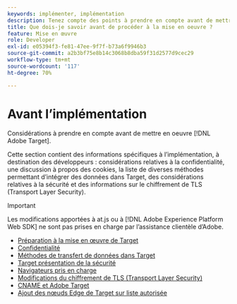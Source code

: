 ```yaml
---
keywords: implémenter, implémentation
description: Tenez compte des points à prendre en compte avant de mettre en oeuvre Adobe Target.
title: Que dois-je savoir avant de procéder à la mise en oeuvre ?
feature: Mise en œuvre
role: Developer
exl-id: e05394f3-fe81-47ee-9f7f-b73a6f9946b3
source-git-commit: a2b3bf75e8b14c3068b8dba59f31d2577d9cec29
workflow-type: tm+mt
source-wordcount: '117'
ht-degree: 70%

---
```


# Avant l’implémentation

Considérations à prendre en compte avant de mettre en oeuvre [!DNL Adobe Target].

Cette section contient des informations spécifiques à l’implémentation, à destination des développeurs : considérations relatives à la confidentialité, une discussion à propos des cookies, la liste de diverses méthodes permettant d’intégrer des données dans Target, des considérations relatives à la sécurité et des informations sur le chiffrement de TLS (Transport Layer Security).

>[!IMPORTANT]
>
>Les modifications apportées à at.js ou à [!DNL Adobe Experience Platform Web SDK] ne sont pas prises en charge par l’assistance clientèle d’Adobe.

- [Préparation à la mise en œuvre de Target](prepare-to-implement-target.md)
- [Confidentialité](c-privacy/privacy.md)
- [Méthodes de transfert de données dans Target](c-methods-to-get-data-into-target/methods-to-get-data-into-target.md)
- [Target  présentation de la sécurité](target-security-overview.md)
- [Navigateurs pris en charge](supported-browsers.md)
- [Modifications du chiffrement de TLS (Transport Layer Security)](tls-transport-layer-security-encryption.md)
- [CNAME et Adobe Target](implement-cname-support-in-target.md)
- [Ajout des nœuds Edge de Target sur liste autorisée](/help/c-implementing-target/c-considerations-before-you-implement-target/allowlist-edges.md)
